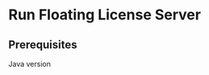 <!--
tags: licensing, floating
stories: floating-licensing:20
actors: agent
-->
Run Floating License Server
===

Prerequisites
---

Java version
